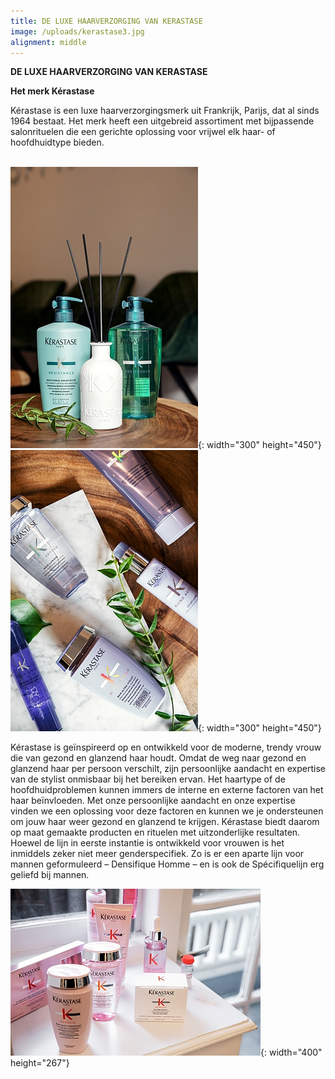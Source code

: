 ```yaml
---
title: DE LUXE HAARVERZORGING VAN KERASTASE
image: /uploads/kerastase3.jpg
alignment: middle
---
```


**DE LUXE HAARVERZORGING VAN KERASTASE**

**Het merk Kérastase**

Kérastase is een luxe haarverzorgingsmerk uit Frankrijk, Parijs, dat al sinds 1964 bestaat. Het merk heeft een uitgebreid assortiment met bijpassende salonrituelen die een gerichte oplossing voor vrijwel elk haar- of hoofdhuidtype bieden.

<br>![](/uploads/kerastase1.jpg){: width="300" height="450"}![](/uploads/kerastase2.jpg){: width="300" height="450"}

Kérastase is geïnspireerd op en ontwikkeld voor de moderne, trendy vrouw die van gezond en glanzend haar houdt. Omdat de weg naar gezond en glanzend haar per persoon verschilt, zijn persoonlijke aandacht en expertise van de stylist onmisbaar bij het bereiken ervan. Het haartype of de hoofdhuidproblemen kunnen immers de interne en externe factoren van het haar beïnvloeden. Met onze persoonlijke aandacht en onze expertise vinden we een oplossing voor deze factoren en kunnen we je ondersteunen om jouw haar weer gezond en glanzend te krijgen. Kérastase biedt daarom op maat gemaakte producten en rituelen met uitzonderlijke resultaten. Hoewel de lijn in eerste instantie is ontwikkeld voor vrouwen is het inmiddels zeker niet meer genderspecifiek. Zo is er een aparte lijn voor mannen geformuleerd – Densifique Homme – en is ook de Spécifiquelijn erg geliefd bij mannen.

![](/uploads/kerastase4.jpg){: width="400" height="267"}